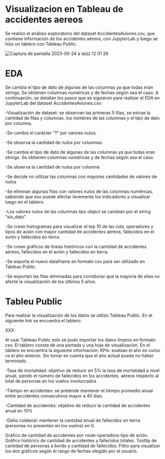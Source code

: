 # Visualizacion en Tableau de accidentes aereos

Se realizo el análisis exploratorio del dataset AccidentesAviones.csv, que contiene información de los accidentes aéreos, con JupyterLab y luego se hizo un tablero con Tableau Public.

![Captura de pantalla 2023-05-24 a la(s) 12 01 26](https://github.com/santivalor/labs_2/assets/119902985/e1fd9e63-13b7-49f6-985b-e762136c4f4c)

# EDA

Se cambia el tipo de dato de algunas de las columnas ya que todas eran strings. Se obtienen columnas numéricas y de fechas según sea el caso.
A continuación, se detallan los pasos que se siguieron para realizar el EDA en JupyterLab del dataset AccidentesAviones.csv:

-Visualización de dataset: se observan las primeras 5 filas, se extrae la cantidad de filas y columnas, los nombres de las columnas y el tipo de dato por columna.

-Se cambia el carácter “?” por valores nulos.

-Se observa la cantidad de nulos por columnas.

-Se cambia el tipo de dato de algunas de las columnas ya que todas eran strings. Se obtienen columnas numéricas y de fechas según sea el caso.

-Se observa la cantidad de nulos por columna

-Se decide no utilizar las columnas con mayores cantidades de valores de nulos

-Se eliminan algunas filas con valores nulos de las columnas numéricas, sabiendo que eso puede afectar levemente los indicadores a visualizar luego en el tablero.

-Los valores nulos de las columnas tipo object se cambian por el string “sin_dato”.

-Se crean histogramas para visualizar el top 10 de las ruta, operadores y tipos de avión con mayor cantidad de accidentes aéreos, fallecidos en el avión y fallecidos en tierra.

-Se crean gráficos de líneas históricos con la cantidad de accidentes aéreos, fallecidos en el avión y fallecidos en tierra.

-Se exporta el nuevo dataframe en formato csv para ser utilizado en Tableau Public.

-Se exportan las filas eliminadas para corroborar que la mayoría de ellas no afecte la visualización de los últimos 5 años.


# Tableu Public 

Para realizar la visualización de los datos se utilizo Tableau Public. En el siguiente link se encuentra el tablero:

XXX

Al usar Tableau Public solo se pudo importar los datos limpios en formato csv. El tablero consta de una portada y una hoja de visualización.
En el tablero se encuentra la siguiente información:
KPIs: evalúan el año en curso vs el año anterior. Sin tomar en cuenta que el año actual puede no haber terminado.

-Tasa de mortalidad: objetivo de reducir en 5% la tasa de mortalidad a nivel anual, siendo el número de fallecidos en los accidentes. aéreos respecto al total de personas en los vuelos involucrados

-Tiempo en accidentes: se pretende mantener el tiempo promedio anual entre accidentes consecutivos mayor a 40 días.

-Cantidad de accidentes: objetivo de reducir la cantidad de accidentes anual en 10%

-Daño colateral: mantener la cantidad anual de fallecidos en tierra (personas no presentes en los vuelos) en 0.

Gráfico de cantidad de accidentes por route-operadora-tipo de avión.
Gráfico histórico de cantidad de accidentes y fallecidos totales. Tooltip de cantidad de personas a bordo y cantidad de fallecidos.
Filtro para visualizar los dos gráficos según el rango de fechas elegido por el usuario.


   












